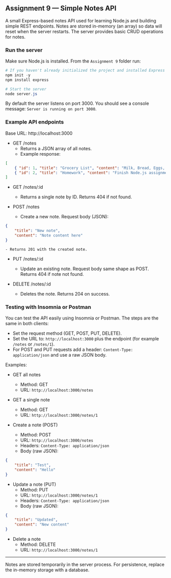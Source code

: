 ## Assignment 9 — Simple Notes API

A small Express-based notes API used for learning Node.js and building simple REST endpoints. Notes are stored in-memory (an array) so data will reset when the server restarts. The server provides basic CRUD operations for notes.

### Run the server

Make sure Node.js is installed. From the `Assignment 9` folder run:

```powershell
# If you haven't already initialized the project and installed Express
npm init -y
npm install express

# Start the server
node server.js
```

By default the server listens on port 3000. You should see a console message: `Server is running on port 3000`.

### Example API endpoints

Base URL: http://localhost:3000

- GET /notes
	- Returns a JSON array of all notes.
	- Example response:

```json
[
	{ "id": 1, "title": "Grocery List", "content": "Milk, Bread, Eggs, Butter" },
	{ "id": 2, "title": "Homework", "content": "Finish Node.js assignment" }
]
```

- GET /notes/:id
	- Returns a single note by ID. Returns 404 if not found.

- POST /notes
	- Create a new note. Request body (JSON):

```json
{
	"title": "New note",
	"content": "Note content here"
}
```

	- Returns 201 with the created note.

- PUT /notes/:id
	- Update an existing note. Request body same shape as POST. Returns 404 if note not found.

- DELETE /notes/:id
	- Deletes the note. Returns 204 on success.

### Testing with Insomnia or Postman

You can test the API easily using Insomnia or Postman. The steps are the same in both clients:

- Set the request method (GET, POST, PUT, DELETE).
- Set the URL to: `http://localhost:3000` plus the endpoint (for example `/notes` or `/notes/1`).
- For POST and PUT requests add a header: `Content-Type: application/json` and use a raw JSON body.

Examples:

- GET all notes
	- Method: GET
	- URL: `http://localhost:3000/notes`

- GET a single note
	- Method: GET
	- URL: `http://localhost:3000/notes/1`

- Create a note (POST)
	- Method: POST
	- URL: `http://localhost:3000/notes`
	- Headers: `Content-Type: application/json`
	- Body (raw JSON):

```json
{
	"title": "Test",
	"content": "Hello"
}
```

- Update a note (PUT)
	- Method: PUT
	- URL: `http://localhost:3000/notes/1`
	- Headers: `Content-Type: application/json`
	- Body (raw JSON):

```json
{
	"title": "Updated",
	"content": "New content"
}
```

- Delete a note
	- Method: DELETE
	- URL: `http://localhost:3000/notes/1`


---

Notes are stored temporarily in the server process. For persistence, replace the in-memory storage with a database.

